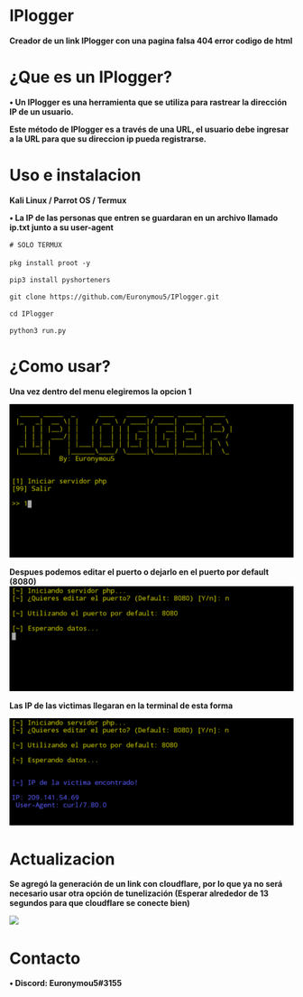 # IPlogger
**Creador de un link IPlogger con una pagina falsa 404 error codigo de html**

# ¿Que es un IPlogger?
**• Un IPlogger es una herramienta que se utiliza para rastrear la dirección IP de un usuario.**

**Este método de IPlogger es a través de una URL, el usuario debe ingresar a la URL para que su direccion ip pueda registrarse.**

# Uso e instalacion

**Kali Linux / Parrot OS / Termux**

**• La IP de las personas que entren se guardaran en un archivo llamado ip.txt junto a su user-agent**

```
# SOLO TERMUX

pkg install proot -y
```
```
pip3 install pyshorteners
```
```
git clone https://github.com/Euronymou5/IPlogger.git
```
```
cd IPlogger
```
```
python3 run.py
```

# ¿Como usar?

**Una vez dentro del menu elegiremos la opcion 1**


![image.png](https://github.com/Euronymou5/IPlogger/blob/main/.imagenes/Screenshot_20220312-1628012.png?raw=true)


**Despues podemos editar el puerto o dejarlo en el puerto por default (8080)**
![image.png](https://github.com/Euronymou5/IPlogger/blob/main/.imagenes/Screenshot_20220312-1628112.png?raw=true)


**Las IP de las victimas llegaran en la terminal de esta forma**

![image.png](https://github.com/Euronymou5/IPlogger/blob/main/.imagenes/Screenshot_20220312-1632482.png?raw=true)


# Actualizacion 

**Se agregó la generación de un link con cloudflare, por lo que ya no será necesario usar otra opción de tunelización (Esperar alrededor de 13 segundos para que cloudflare se conecte bien)**

<img src="https://media.discordapp.net/attachments/995599976463859713/1020516622106103929/unknown.png?width=488&height=306">

# Contacto
**• Discord: Euronymou5#3155**
